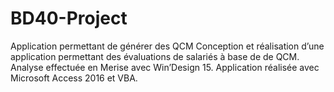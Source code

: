 # BD40-Project
Application permettant de générer des QCM
Conception et réalisation d’une application permettant des évaluations de salariés à base de de QCM.
Analyse effectuée en Merise avec Win’Design 15.
Application réalisée avec Microsoft Access 2016 et VBA.
